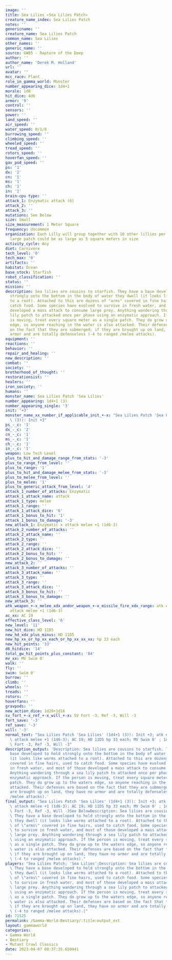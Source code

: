 ```yaml
---
image: ''
title: Sea Lilies «Sea Lilies Patch»
creature_name_index: Sea Lilies Patch
notes: ''
genericname: ''
creature_name: Sea Lilies Patch
common_name: Sea Lilies
other_names: ''
generic_name: ''
source: GW05 - Rapture of the Deep
author: ''
author_name: 'Derek M. Holland'
url: ''
avatar: ''
mcc_race: Plant
role_in_gamma_world: Monster
number_appearing_dice: 1d4+1
morale: 1d8
hit_dice: 4d6
armor: '9'
control: ''
sensors: ''
power: ''
land_speed: ''
air_speed: ''
water_speed: 0/1/0
burrowing_speed: ''
climbing_speed: ''
wheeled_speed: ''
tread_speed: ''
rotors_speed: ''
hoverfan_speed: ''
gav_pod_speed: ''
ps: '1'
dx: '2'
cn: '1'
ms: '1'
ch: '1'
in: '1'
brain-cpu type: ''
attack_1: Enzymatic attack (6)
attack_2: ''
attack_3: ''
mutations: See Below
size: Small
size_measurement: 1 Meter Square
frequency: Uncommon
organization: Each Lilly will group together with 10 other lillies per square meter.  A
  large patch could be as large as 5 square meters in size
activity_cycle: Any
diet: Carnivore
tech_level: '0'
tech_max: '0'
artifacts: ''
habitat: Ocean
base_stock: Starfish
robot_classification: ''
status: ''
mission: ''
description: Sea lilies are cousins to starfish. They have a base developed to hold
  strongly onto the bottom in the body of water they dwell (it looks like worms attached
  to a root). Attached to this are dozens of "arms" covered in fine hairs, used to
  catch food. Some species have evolved to survive in fresh water, and most of those
  developed a mass attack to consume large prey. Anything wandering through a sea
  lily patch to attacked once per phase using an enzymatic approach. If the person
  is moving, treat every square meter as a single patch. They do grow up to the waters
  edge, so anyone reaching in the water is also attacked. Their defenses are based
  on the fact that they are submerged; if they are brought up on land, they have no
  armor and are totally defenseless (-4 to ranged /melee attacks).
equipment: ''
reactions: ''
behavior: ''
repair_and_healing: ''
new_description: ''
combat: ''
society: ''
brotherhood_of_thought: ''
restorationsist: ''
healers: ''
iron_society: ''
humans: ''
monster_name: Sea Lilies Patch 'Sea Lilies'
number_appearing: 1d4+1 (3)
number_appearing_single: '3'
init: '+3'
monster_name_xx_number_if_applicable_init_+-x: "Sea Lilies Patch 'Sea Lilies' (1d4+1\
  \ (3)): Init +3"
ps_-_c: '1'
dx_-_c: '2'
cn_-_c: '1'
ms_-_c: '1'
ch_-_c: '1'
in_-_c: '1'
weapon: Low Tech Level
plus_to_hit_and_damage_range_from_stats: '-3'
plus_to_range_from_level: ''
plus_to_range: '1'
plus_to_hit_and_damage_melee_from_stats: '-3'
plus_to_melee_from_level: ''
plus_to_melee: '1'
plus_to_generic_attack_from_level: '4'
attack_1_number_of_attacks: Enzymatic
attack_1_attack_name: attack
attack_1_type: melee
attack_1_range: ''
attack_1_attack_dice: '6'
attack_1_bonus_to_hit: '1'
attack_1_bonus_to_damage: '-3'
new_attack_1: Enzymatic x attack melee +1 (1d6-3)
attack_2_number_of_attacks: ''
attack_2_attack_name: ''
attack_2_type: ''
attack_2_range: ''
attack_2_attack_dice: ''
attack_2_bonus_to_hit: ''
attack_2_bonus_to_damage: ''
new_attack_2: ''
attack_3_number_of_attacks: ''
attack_3_attack_name: ''
attack_3_type: ''
attack_3_range: ''
attack_3_attack_dice: ''
attack_3_bonus_to_hit: ''
attack_3_bonus_to_damage: ''
new_attack_3: ''
atk_weapon_+-x_melee_xdx_andor_weapon_+-x_missile_fire_xdx_range: atk enzymatic x
  attack melee +1 (1d6-3)
ac_xx: AC 19
effective_class_level: '6'
new_level: '11'
new_hit_dice: HD 11D5
new_hd_xdx_plus_minus: HD 11D5
new_hp_xx_or_hp_xx_each_or_hp_xx_xx_xx: hp 33 each
new_hit_points: '33'
d6_hitdice: '14'
total_gw_hit_points_plus_constant: '84'
mv_xx: MV Swim 0'
walk: ''
fly: ''
swim: Swim 0'
burrow: ''
climb: ''
wheels: ''
treads: ''
rotors: ''
hoverfans: ''
gravpods: ''
new_action_dice: 1d20+1d16
sv_fort_+-x_ref_+-x_will_+-x: SV Fort -3, Ref -3, Will -3
fort_save: '-3'
ref_save: '-3'
will: '-3'
normal_text: "Sea Lilies Patch 'Sea Lilies' (1d4+1 (3)): Init +3; atk enzymatic x\
  \ attack melee +1 (1d6-3); AC 19; HD 11D5 hp 33 each; MV Swim 0' ; 1d20+1d16; SV\
  \ Fort -3, Ref -3, Will -3"
description_output: 'Description: Sea lilies are cousins to starfish. They have a
  base developed to hold strongly onto the bottom in the body of water they dwell
  (it looks like worms attached to a root). Attached to this are dozens of "arms"
  covered in fine hairs, used to catch food. Some species have evolved to survive
  in fresh water, and most of those developed a mass attack to consume large prey.
  Anything wandering through a sea lily patch to attacked once per phase using an
  enzymatic approach. If the person is moving, treat every square meter as a single
  patch. They do grow up to the waters edge, so anyone reaching in the water is also
  attacked. Their defenses are based on the fact that they are submerged; if they
  are brought up on land, they have no armor and are totally defenseless (-4 to ranged
  /melee attacks).'
final_output: "Sea Lilies Patch 'Sea Lilies' (1d4+1 (3)): Init +3; atk enzymatic x\
  \ attack melee +1 (1d6-3); AC 19; HD 11D5 hp 33 each; MV Swim 0' ; 1d20+1d16; SV\
  \ Fort -3, Ref -3, Will -3See BelowDescription: Sea lilies are cousins to starfish.\
  \ They have a base developed to hold strongly onto the bottom in the body of water\
  \ they dwell (it looks like worms attached to a root). Attached to this are dozens\
  \ of \"arms\" covered in fine hairs, used to catch food. Some species have evolved\
  \ to survive in fresh water, and most of those developed a mass attack to consume\
  \ large prey. Anything wandering through a sea lily patch to attacked once per phase\
  \ using an enzymatic approach. If the person is moving, treat every square meter\
  \ as a single patch. They do grow up to the waters edge, so anyone reaching in the\
  \ water is also attacked. Their defenses are based on the fact that they are submerged;\
  \ if they are brought up on land, they have no armor and are totally defenseless\
  \ (-4 to ranged /melee attacks)."
players: "Sea Lilies Patch; 'Sea Lilies';Description: Sea lilies are cousins to starfish.\
  \ They have a base developed to hold strongly onto the bottom in the body of water\
  \ they dwell (it looks like worms attached to a root). Attached to this are dozens\
  \ of \"arms\" covered in fine hairs, used to catch food. Some species have evolved\
  \ to survive in fresh water, and most of those developed a mass attack to consume\
  \ large prey. Anything wandering through a sea lily patch to attacked once per phase\
  \ using an enzymatic approach. If the person is moving, treat every square meter\
  \ as a single patch. They do grow up to the waters edge, so anyone reaching in the\
  \ water is also attacked. Their defenses are based on the fact that they are submerged;\
  \ if they are brought up on land, they have no armor and are totally defenseless\
  \ (-4 to ranged /melee attacks).|"
id: 71525
permalink: /Gamma-World-Bestiary/:title:output_ext
layout: gammaworld
categories:
- Gamma World
- Bestiary
- Mutant Crawl Classics
date: 2023-04-07 08:37:35.650441
---
```

